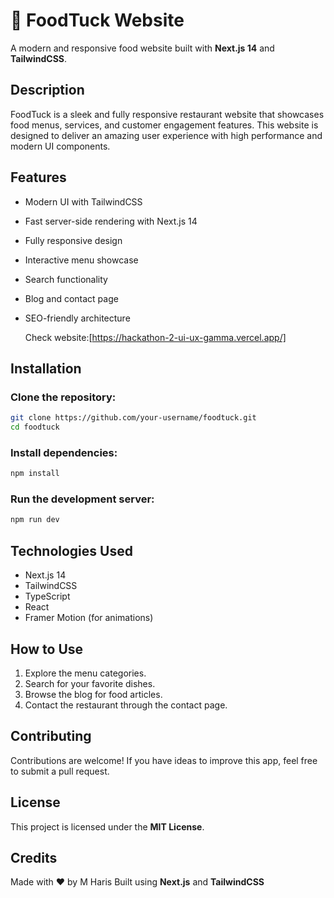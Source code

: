 # 🍔 FoodTuck Website

A modern and responsive food website built with **Next.js 14** and **TailwindCSS**.

## Description

FoodTuck is a sleek and fully responsive restaurant website that showcases food menus, services, and customer engagement features. This website is designed to deliver an amazing user experience with high performance and modern UI components.

## Features

- Modern UI with TailwindCSS
- Fast server-side rendering with Next.js 14
- Fully responsive design
- Interactive menu showcase
- Search functionality
- Blog and contact page
- SEO-friendly architecture

  Check website:[https://hackathon-2-ui-ux-gamma.vercel.app/]

## Installation

### Clone the repository:
```bash
git clone https://github.com/your-username/foodtuck.git
cd foodtuck
```

### Install dependencies:
```bash
npm install
```

### Run the development server:
```bash
npm run dev
```


## Technologies Used

- Next.js 14
- TailwindCSS
- TypeScript
- React
- Framer Motion (for animations)

## How to Use

1. Explore the menu categories.
2. Search for your favorite dishes.
3. Browse the blog for food articles.
4. Contact the restaurant through the contact page.

## Contributing

Contributions are welcome! If you have ideas to improve this app, feel free to submit a pull request.

## License

This project is licensed under the **MIT License**.

## Credits

Made with ❤️ by M Haris
Built using **Next.js** and **TailwindCSS**


